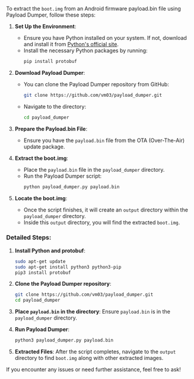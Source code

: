 To extract the `boot.img` from an Android firmware payload.bin file using Payload Dumper, follow these steps:

1. **Set Up the Environment**:
    - Ensure you have Python installed on your system. If not, download and install it from [Python's official site](https://www.python.org/downloads/).
    - Install the necessary Python packages by running:
      ```bash
      pip install protobuf
      ```

2. **Download Payload Dumper**:
    - You can clone the Payload Dumper repository from GitHub:
      ```bash
      git clone https://github.com/vm03/payload_dumper.git
      ```
    - Navigate to the directory:
      ```bash
      cd payload_dumper
      ```

3. **Prepare the Payload.bin File**:
    - Ensure you have the `payload.bin` file from the OTA (Over-The-Air) update package.

4. **Extract the boot.img**:
    - Place the `payload.bin` file in the `payload_dumper` directory.
    - Run the Payload Dumper script:
      ```bash
      python payload_dumper.py payload.bin
      ```

5. **Locate the boot.img**:
    - Once the script finishes, it will create an `output` directory within the `payload_dumper` directory.
    - Inside this `output` directory, you will find the extracted `boot.img`.

### Detailed Steps:

1. **Install Python and protobuf**:
    ```bash
    sudo apt-get update
    sudo apt-get install python3 python3-pip
    pip3 install protobuf
    ```

2. **Clone the Payload Dumper repository**:
    ```bash
    git clone https://github.com/vm03/payload_dumper.git
    cd payload_dumper
    ```

3. **Place `payload.bin` in the directory**:
    Ensure `payload.bin` is in the `payload_dumper` directory.

4. **Run Payload Dumper**:
    ```bash
    python3 payload_dumper.py payload.bin
    ```

5. **Extracted Files**:
    After the script completes, navigate to the `output` directory to find `boot.img` along with other extracted images.

If you encounter any issues or need further assistance, feel free to ask!
